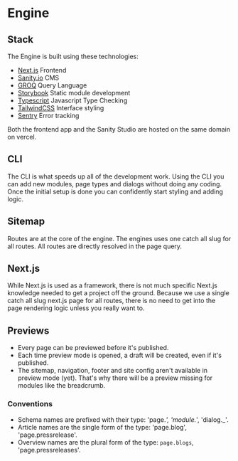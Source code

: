 # Engine

## Stack

The Engine is built using these technologies:

- [Next.js](https://nextjs.org/) Frontend
- [Sanity.io](https://www.sanity.io/) CMS
- [GROQ](https://www.sanity.io/docs/overview-groq) Query Language
- [Storybook](https://storybook.js.org/) Static module development
- [Typescript](https://www.typescriptlang.org/) Javascript Type Checking
- [TailwindCSS](https://tailwindcss.com/) Interface styling
- [Sentry](https://getsentry.com/) Error tracking

Both the frontend app and the Sanity Studio are hosted on the same domain on vercel.

## CLI

The CLI is what speeds up all of the development work. Using the CLI you can add new modules, page types and dialogs without doing any coding. Once the initial setup is done you can confidently start styling and adding logic.

## Sitemap

Routes are at the core of the engine. The engines uses one catch all slug for all routes. All routes are directly resolved in the page query.

## Next.js

While Next.js is used as a framework, there is not much specific Next.js knowledge needed to get a project off the ground. Because we use a single catch all slug next.js page for all routes, there is no need to get into the page rendering logic unless you really want to.

## Previews

- Every page can be previewed before it's published.
- Each time preview mode is opened, a draft will be created, even if it's published.
- The sitemap, navigation, footer and site config aren't available in preview mode (yet). That's why there will be a preview missing for modules like the breadcrumb.

### Conventions

- Schema names are prefixed with their type: 'page._', 'module._', 'dialog.\_'.
- Article names are the single form of the type: 'page.blog', 'page.pressrelease'.
- Overview names are the plural form of the type: `page.blogs`, 'page.pressreleases'.
